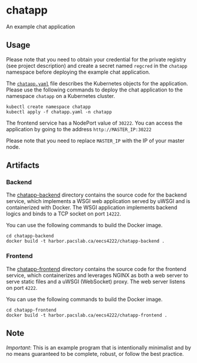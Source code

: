 # chatapp

An example chat application

## Usage
Please note that you need to obtain your credential for the private registry (see project description) and create a secret named `regcred` in the `chatapp` namespace before deploying the example chat application.

The [`chatapp.yaml`](./chatapp.yaml) file describes the Kubernetes objects for the application. Please use the following commands to deploy the chat application to the namespace `chatapp` on a Kubernetes cluster. 

```
kubectl create namespace chatapp
kubectl apply -f chatapp.yaml -n chatapp
```
The frontend service has a NodePort value of `30222`. You can access the application by going to the address `http://MASTER_IP:30222`

Please note that you need to replace `MASTER_IP` with the IP of your master node.

## Artifacts
### Backend
The [chatapp-backend](./chatapp-backend) directory contains the source code for the backend service, which implements a WSGI web application served by uWSGI and is containerized with Docker. The WSGI application implements backend logics and binds to a TCP socket on port `14222`.

You can use the following commands to build the Docker image.
```
cd chatapp-backend
docker build -t harbor.pacslab.ca/eecs4222/chatapp-backend .
```

### Frontend
The [chatapp-frontend](./chatapp-frontend) directory contains the source code for the frontend service, which containerizes and leverages NGINX as both a web server to serve static files and a uWSGI (WebSocket) proxy. The web server listens on port `4222`.

You can use the following commands to build the Docker image.
```
cd chatapp-frontend
docker build -t harbor.pacslab.ca/eecs4222/chatapp-frontend .
```

## Note
*Important*: This is an example program that is intentionally minimalist and by no means guaranteed to be complete, robust, or follow the best practice.
